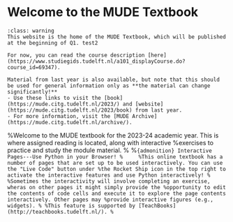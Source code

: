 # Welcome to the MUDE Textbook

````{admonition} Textbook Website Under Construction
:class: warning
This website is the home of the MUDE Textbook, which will be published at the beginning of Q1. test2

For now, you can read the course description [here](https://www.studiegids.tudelft.nl/a101_displayCourse.do?course_id=69347).

Material from last year is also available, but note that this should be used for general information only as **the material can change significantly!**
- Use these links to visit the [book](https://mude.citg.tudelft.nl/2023/) and [website](https://mude.citg.tudelft.nl/2023/book) from last year.
- For more information, visit the [MUDE Archive](https://mude.citg.tudelft.nl/archive/).

````


%Welcome to the MUDE textbook for the 2023-24 academic year. This is where assigned reading is located, along with interactive %exercises to practice and study the module material.
%
%````{admonition} Interactive Pages---Use Python in your Browser!
%    
%This online textbook has a number of pages that are set up to be used interactively. You can use the "Live Code" button under %the Rocket Ship icon in the top right to activate the interactive features and use Python interactively!
%
%Sometimes the interactivity will involve completing an exercise, wheras on other pages it might simply provide the %opportunity to edit the contents of code cells and execute it to explore the page contents interactively. Other pages may %provide interactive figures (e.g., widgets).
%
%This feature is supported by [TeachBooks](http://teachbooks.tudelft.nl/).
%````